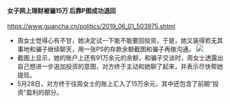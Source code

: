 #### 女子网上理财被骗15万 后靠P图成功退回
https://www.guancha.cn/politics/2019_06_01_503975.shtml
- 周女士觉得心有不甘，她决定试一下能不能要回投资，于是，她又装得若无其事地和骗子继续聊天，用一张PS的存款余额截图和骗子再做沟通。
![](https://i.guancha.cn/news/2019/06/01/20190601084910156png)
- 截图上显示，她的账户上还有91万余元的余额，和骗子交谈时，周女士透露出自己想进一步追加投资的意图，对方终于主动和她聊了起来，并表示尽快帮她提现。
- 5月28日，对方终于往周女士的账上汇入了15万余元，其中还包含了前期“投资”盈利的部分。
